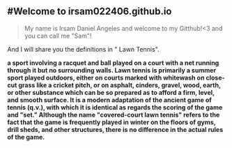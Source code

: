 #Welcome to irsam022406.github.io
---
 >My name is Irsam Daniel Angeles and welcome to my Gitthub!<3
and you can call me "Sam"!

And I will share you the definitions in " Lawn Tennis".

**a sport involving a racquet and ball played on a court with a net running through it but no surrounding walls. Lawn tennis is primarily a summer sport played outdoors, either on courts marked with whitewash on close-cut grass like a cricket pitch, or on asphalt, cinders, gravel, wood, earth, or other substance which can be so prepared as to afford a firm, level, and smooth surface. It is a modern adaptation of the ancient game of tennis (q.v.), with which it is identical as regards the scoring of the game and "set." Although the name "covered-court lawn tennis" refers to the fact that the game is frequently played in winter on the floors of gyms, drill sheds, and other structures, there is no difference in the actual rules of the game.**

